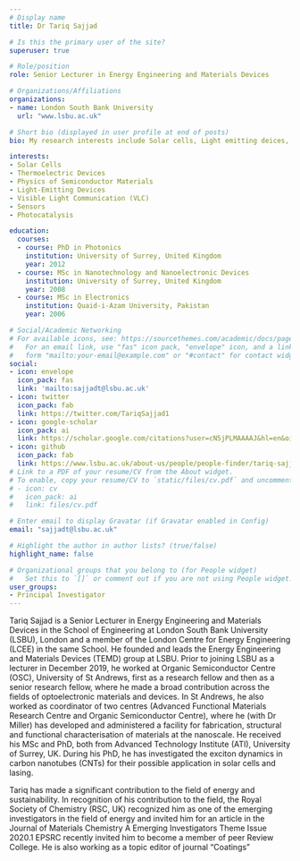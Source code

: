 ```yaml
---
# Display name
title: Dr Tariq Sajjad

# Is this the primary user of the site?
superuser: true

# Role/position
role: Senior Lecturer in Energy Engineering and Materials Devices

# Organizations/Affiliations
organizations:
- name: London South Bank University
  url: "www.lsbu.ac.uk"

# Short bio (displayed in user profile at end of posts)
bio: My research interests include Solar cells, Light emitting deices, Physics  of semiconductor materials, Visible light Communication, Sensors.

interests:
- Solar Cells 
- Thermoelectric Devices
- Physics of Semiconductor Materials
- Light-Emitting Devices
- Visible Light Communication (VLC)
- Sensors
- Photocatalysis

education:
  courses:
  - course: PhD in Photonics
    institution: University of Surrey, United Kingdom
    year: 2012
  - course: MSc in Nanotechnology and Nanoelectronic Devices
    institution: University of Surrey, United Kingdom
    year: 2008
  - course: MSc in Electronics
    institution: Quaid-i-Azam University, Pakistan
    year: 2006

# Social/Academic Networking
# For available icons, see: https://sourcethemes.com/academic/docs/page-builder/#icons
#   For an email link, use "fas" icon pack, "envelope" icon, and a link in the
#   form "mailto:your-email@example.com" or "#contact" for contact widget.
social:
- icon: envelope
  icon_pack: fas
  link: 'mailto:sajjadt@lsbu.ac.uk'
- icon: twitter
  icon_pack: fab
  link: https://twitter.com/TariqSajjad1
- icon: google-scholar
  icon_pack: ai
  link: https://scholar.google.com/citations?user=cN5jPLMAAAAJ&hl=en&oi=ao
- icon: github
  icon_pack: fab
  link: https://www.lsbu.ac.uk/about-us/people/people-finder/tariq-sajjad
# Link to a PDF of your resume/CV from the About widget.
# To enable, copy your resume/CV to `static/files/cv.pdf` and uncomment the lines below.
# - icon: cv
#   icon_pack: ai
#   link: files/cv.pdf

# Enter email to display Gravatar (if Gravatar enabled in Config)
email: "sajjadt@lsbu.ac.uk"

# Highlight the author in author lists? (true/false)
highlight_name: false

# Organizational groups that you belong to (for People widget)
#   Set this to `[]` or comment out if you are not using People widget.
user_groups:
- Principal Investigator
---
```


Tariq Sajjad is a Senior Lecturer in Energy Engineering and Materials Devices in the School of Engineering at London South Bank University (LSBU), London and a member of the London Centre for Energy Engineering (LCEE) in the same School. He founded and leads the Energy Engineering and Materials Devices (TEMD) group at LSBU. Prior to joining LSBU as a lecturer in December 2019, he worked at Organic Semiconductor Centre (OSC), University of St Andrews, first as a research fellow and then as a senior research fellow, where he made a broad contribution across the fields of optoelectronic materials and devices. In St Andrews, he also worked as coordinator of two centres (Advanced Functional Materials Research Centre and Organic Semiconductor Centre), where he (with Dr Miller) has developed and administered a facility for fabrication, structural and functional characterisation of materials at the nanoscale. He received his MSc and PhD, both from Advanced Technology Institute (ATI), University of Surrey, UK. During his PhD, he has investigated the exciton dynamics in carbon nanotubes (CNTs) for their possible application in solar cells and lasing.

Tariq has made a significant contribution to the field of energy and sustainability. In recognition of his contribution to the field, the Royal Society of Chemistry (RSC, UK) recognized him as one of the emerging investigators in the field of energy and invited him for an article in the Journal of Materials Chemistry A Emerging Investigators Theme Issue 2020.1 EPSRC recently invited him to become a member of peer Review College. He is also working as a topic editor of journal “Coatings”
